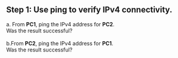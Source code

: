 ## Step 1: Use ping to verify IPv4 connectivity.
a. From **PC1**, ping the IPv4 address for **PC2**.<br>
Was the result successful?<br><br>
b.From **PC2**, ping the IPv4 address for **PC1**.<br>
Was the result successful? 
